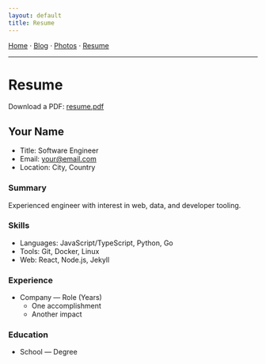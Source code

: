 ```yaml
---
layout: default
title: Resume
---
```


<nav>
  <a href="{{ '/' | relative_url }}">Home</a> ·
  <a href="{{ '/blog/' | relative_url }}">Blog</a> ·
  <a href="{{ '/gallery/' | relative_url }}">Photos</a> ·
  <a href="{{ '/resume/' | relative_url }}">Resume</a>
  <hr />
</nav>

# Resume

Download a PDF: <a href="{{ '/assets/resume.pdf' | relative_url }}">resume.pdf</a>

## Your Name

- Title: Software Engineer
- Email: your@email.com
- Location: City, Country

### Summary

Experienced engineer with interest in web, data, and developer tooling.

### Skills

- Languages: JavaScript/TypeScript, Python, Go
- Tools: Git, Docker, Linux
- Web: React, Node.js, Jekyll

### Experience

- Company — Role (Years)
  - One accomplishment
  - Another impact

### Education

- School — Degree
